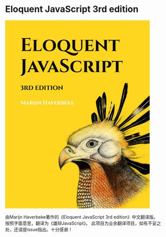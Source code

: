 #  Eloquent JavaScript 3rd edition


![cover](https://github.com/CoolMusk/Eloquent-JavaScript-3rd-edition-Chinese-translation/blob/master/eloquent_cover.jpg)

由Marijn Haverbeke著作的《Eloquent JavaScript 3rd edition》中文翻译版。
按照字面意思，翻译为《雄辩JavaScript》。
此项目为业余翻译项目，如有不妥之处，还请提issue指出。十分感谢！
